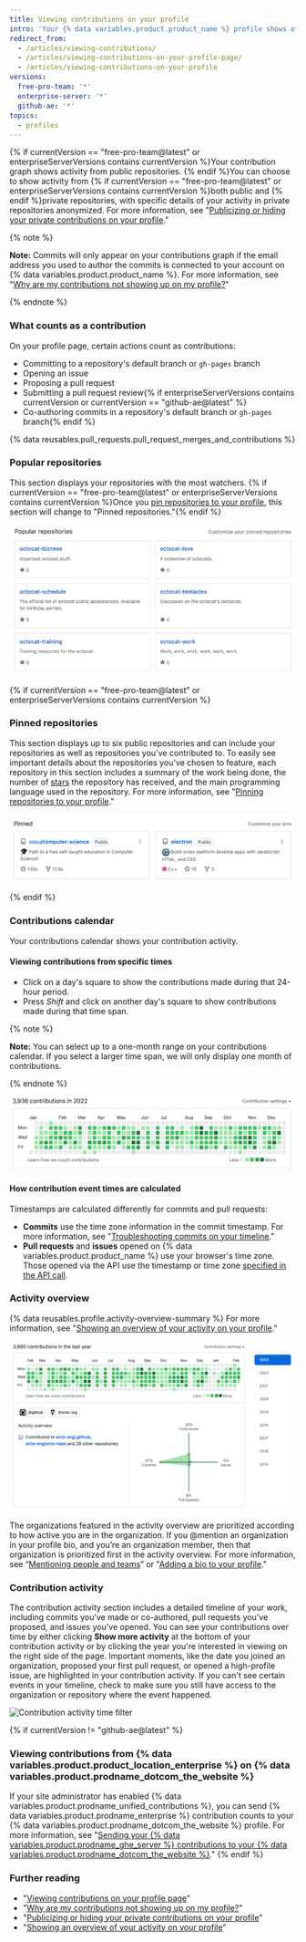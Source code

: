 ```yaml
---
title: Viewing contributions on your profile
intro: 'Your {% data variables.product.product_name %} profile shows off {% if currentVersion == "free-pro-team@latest" or enterpriseServerVersions contains currentVersion %}your pinned repositories as well as{% endif %} a graph of your repository contributions over the past year.'
redirect_from:
  - /articles/viewing-contributions/
  - /articles/viewing-contributions-on-your-profile-page/
  - /articles/viewing-contributions-on-your-profile
versions:
  free-pro-team: '*'
  enterprise-server: '*'
  github-ae: '*'
topics:
  - profiles
---
```


{% if currentVersion == "free-pro-team@latest" or enterpriseServerVersions contains currentVersion %}Your contribution graph shows activity from public repositories. {% endif %}You can choose to show activity from {% if currentVersion == "free-pro-team@latest" or enterpriseServerVersions contains currentVersion %}both public and {% endif %}private repositories, with specific details of your activity in private repositories anonymized. For more information, see "[Publicizing or hiding your private contributions on your profile](/articles/publicizing-or-hiding-your-private-contributions-on-your-profile)."

{% note %}

**Note:** Commits will only appear on your contributions graph if the email address you used to author the commits is connected to your account on {% data variables.product.product_name %}. For more information, see "[Why are my contributions not showing up on my profile?](/articles/why-are-my-contributions-not-showing-up-on-my-profile#your-local-git-commit-email-isnt-connected-to-your-account)"

{% endnote %}

### What counts as a contribution

On your profile page, certain actions count as contributions:

- Committing to a repository's default branch or `gh-pages` branch
- Opening an issue
- Proposing a pull request
- Submitting a pull request review{% if enterpriseServerVersions contains currentVersion or currentVersion == "github-ae@latest" %}
- Co-authoring commits in a repository's default branch or `gh-pages` branch{% endif %}

{% data reusables.pull_requests.pull_request_merges_and_contributions %}

### Popular repositories

This section displays your repositories with the most watchers. {% if currentVersion == "free-pro-team@latest" or enterpriseServerVersions contains currentVersion %}Once you [pin repositories to your profile](/articles/pinning-repositories-to-your-profile), this section will change to "Pinned repositories."{% endif %}

![Popular repositories](/assets/images/help/profile/profile_popular_repositories.png)

{% if currentVersion == "free-pro-team@latest" or enterpriseServerVersions contains currentVersion %}

### Pinned repositories

This section displays up to six public repositories and can include your repositories as well as repositories you've contributed to. To easily see important details about the repositories you've chosen to feature, each repository in this section includes a summary of the work being done, the number of [stars](/articles/saving-repositories-with-stars/) the repository has received, and the main programming language used in the repository. For more information, see "[Pinning repositories to your profile](/articles/pinning-repositories-to-your-profile)."

![Pinned repositories](/assets/images/help/profile/profile_pinned_repositories.png)

{% endif %}

### Contributions calendar

Your contributions calendar shows your contribution activity.

#### Viewing contributions from specific times

- Click on a day's square to show the contributions made during that 24-hour period.
- Press *Shift* and click on another day's square to show contributions made during that time span.

{% note %}

**Note:** You can select up to a one-month range on your contributions calendar. If you select a larger time span, we will only display one month of contributions.

{% endnote %}

![Your contributions graph](/assets/images/help/profile/contributions_graph.png)

#### How contribution event times are calculated

Timestamps are calculated differently for commits and pull requests:
- **Commits** use the time zone information in the commit timestamp. For more information, see "[Troubleshooting commits on your timeline](/articles/troubleshooting-commits-on-your-timeline)."
- **Pull requests** and **issues** opened on {% data variables.product.product_name %} use your browser's time zone. Those opened via the API use the timestamp or time zone [specified in the API call](https://developer.github.com/changes/2014-03-04-timezone-handling-changes).

### Activity overview

{% data reusables.profile.activity-overview-summary %} For more information, see "[Showing an overview of your activity on your profile](/articles/showing-an-overview-of-your-activity-on-your-profile)."

![Activity overview section on profile](/assets/images/help/profile/activity-overview-section.png)

The organizations featured in the activity overview are prioritized according to how active you are in the organization. If you @mention an organization in your profile bio, and you’re an organization member, then that organization is prioritized first in the activity overview. For more information, see “[Mentioning people and teams](/articles/basic-writing-and-formatting-syntax/#mentioning-people-and-teams)” or "[Adding a bio to your profile](/articles/adding-a-bio-to-your-profile/)."

### Contribution activity

The contribution activity section includes a detailed timeline of your work, including commits you've made or co-authored, pull requests you've proposed, and issues you've opened. You can see your contributions over time by either clicking **Show more activity** at the bottom of your contribution activity or by clicking the year you're interested in viewing on the right side of the page. Important moments, like the date you joined an organization, proposed your first pull request, or opened a high-profile issue, are highlighted in your contribution activity. If you can't see certain events in your timeline, check to make sure you still have access to the organization or repository where the event happened.

![Contribution activity time filter](/assets/images/help/profile/contributions_activity_time_filter.png)

{% if currentVersion != "github-ae@latest" %}
### Viewing contributions from {% data variables.product.product_location_enterprise %} on {% data variables.product.prodname_dotcom_the_website %}

If your site administrator has enabled {% data variables.product.prodname_unified_contributions %}, you can send {% data variables.product.prodname_enterprise %} contribution counts to your {% data variables.product.prodname_dotcom_the_website %} profile. For more information, see "[Sending your {% data variables.product.prodname_ghe_server %} contributions to your {% data variables.product.prodname_dotcom_the_website %}](/articles/sending-your-github-enterprise-server-contributions-to-your-github-com-profile)."
{% endif %}

### Further reading

- "[Viewing contributions on your profile page](/articles/viewing-contributions-on-your-profile-page)"
- "[Why are my contributions not showing up on my profile?](/articles/why-are-my-contributions-not-showing-up-on-my-profile)"
- "[Publicizing or hiding your private contributions on your profile](/articles/publicizing-or-hiding-your-private-contributions-on-your-profile)"
- "[Showing an overview of your activity on your profile](/articles/showing-an-overview-of-your-activity-on-your-profile)"
